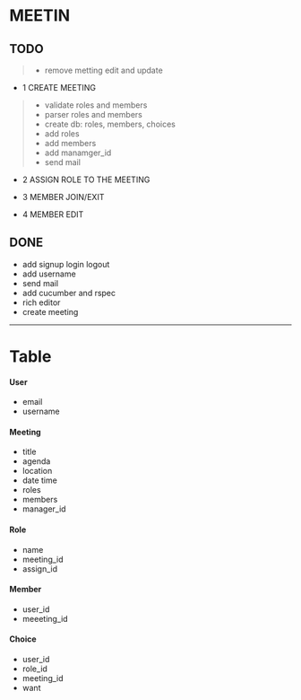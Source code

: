 MEETIN
======

TODO
------
>- remove metting edit and update

* 1 CREATE MEETING
 
>- validate roles and members
>- parser roles and members
>- create db: roles, members, choices
>- add roles
>- add members
>- add manamger_id
>- send mail
 
* 2 ASSIGN ROLE TO THE MEETING

* 3 MEMBER JOIN/EXIT

* 4 MEMBER EDIT

DONE
------

- add signup login logout 
- add username
- send mail
- add cucumber and rspec
- rich editor
- create meeting



* * *
Table
======

#### User
- email
- username

#### Meeting
- title
- agenda
- location
- date time
- roles
- members
- manager_id


#### Role
- name
- meeting_id
- assign_id

#### Member
- user_id
- meeeting_id

#### Choice
- user_id
- role_id
- meeting_id
- want